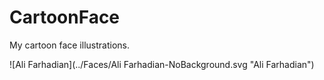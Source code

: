 # CartoonFace
My cartoon face illustrations.

![Ali Farhadian](../Faces/Ali Farhadian-NoBackground.svg "Ali Farhadian")
